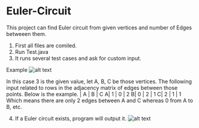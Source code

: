 # Euler-Circuit
This project can find Euler circuit from given vertices and number of Edges betweeen them.

1. First all files are comiled.
2. Run Test.java
3. It runs several test cases and ask for custom input.

Example
![alt text](http://url/to/img.png)

In this case 3 is the given value, let A, B, C be those vertices. The following input related to rows in the adjacency matrix of edges between those points. Below is the example.
 | A | B | C
A| 1 | 0 | 2
B| 0 | 2 | 1
C| 2 | 1 | 1
Which means there are only 2 edges between A and C whereas 0 from A to B, etc. 

4. If a Euler circuit exists, program will output it.
![alt text](http://url/to/img.png)
